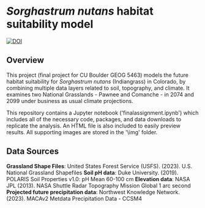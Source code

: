 # *Sorghastrum nutans* habitat suitability model
[![DOI](https://zenodo.org/badge/891680281.svg)](https://doi.org/10.5281/zenodo.14425148)

## Overview 
This project (final project for CU Boulder GEOG 5463) models the future habitat suitability for *Sorghastrum nutans* (Indiangrass) in Colorado, by combining multiple data layers related to soil, topography, and climate. It examines two National Grasslands - Pawnee and Comanche - in 2074 and 2099 under business as usual climate projections. 

This repository contains a Jupyter notebook ('finalassignment.ipynb') which includes all of the necessary code, packages, and data downloads to replicate the analysis. An HTML file is also included to easily preview results. All supporting images are stored in the '\img' folder. 

## Data Sources
**Grassland Shape Files**: United States Forest Service (USFS). (2023). U.S. National Grassland Shapefiles
**Soil pH data**: Duke University. (2019). POLARIS Soil Properties v1.0: pH Mean 60-100 cm
**Elevation data**: NASA JPL (2013). NASA Shuttle Radar Topography Mission Global 1 arc second
**Projected future precipitation data**: Northwest Knowledge Network. (2023). MACAv2 Metdata Precipitation Data - CCSM4
